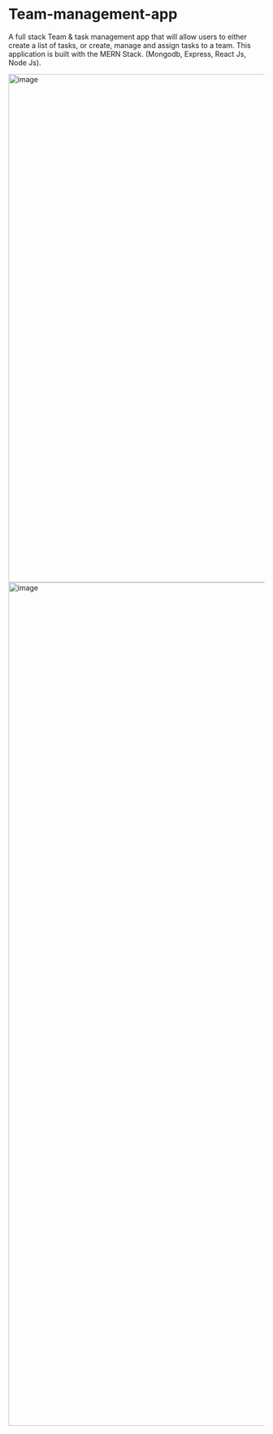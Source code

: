 # Team-management-app
A full stack Team &amp; task management app that will allow users to either create a list of tasks, or create, manage and assign tasks to a team. This application is built with the MERN Stack. (Mongodb, Express, React Js, Node Js).

<img width="1000" alt="image" src="https://github.com/JAbsolu/Team-management-app/assets/90818638/bfee0bc8-3a8d-4cc1-9977-180eb5bfb2d1">
<img width="1659" alt="image" src="https://github.com/JAbsolu/Team-management-app/assets/90818638/0f50f6c7-fd44-470a-92da-cb0db962428f">
